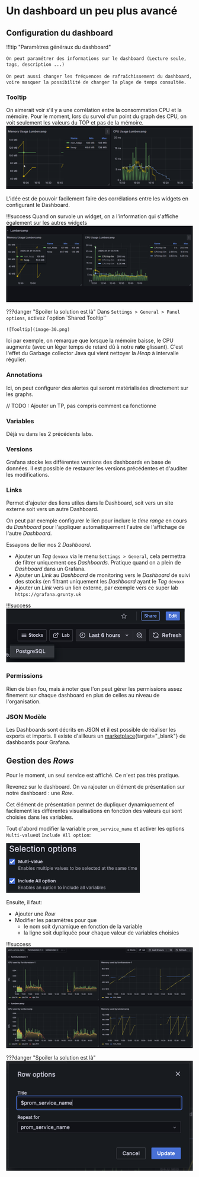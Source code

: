 # Un dashboard un peu plus avancé

## Configuration du dashboard

!!!tip "Paramètres généraux du dashboard"

    On peut paramétrer des informations sur le dashboard (Lecture seule, tags, description ...)

    On peut aussi changer les fréquences de rafraîchissement du dashboard, voire masquer la possibilité de changer la plage de temps consultée.

### Tooltip

On aimerait voir s'il y a une corrélation entre la consommation CPU et la mémoire. Pour le moment, lors du survol d'un point du graph des CPU, on voit seulement les valeurs du TOP et pas de la mémoire.
![Single Tooltip](image-11.png)

L'idée est de pouvoir facilement faire des corrélations entre les widgets en configurant le Dashboard.

!!!success
    Quand on survole un widget, on a l'information qui s'affiche également sur les autres widgets
    ![Shared Tooltip](image-10.png)

???danger "Spoiler la solution est là"
    Dans `Settings > General > Panel options`, activez l'option `Shared Tooltip``

    ![Tooltip](image-30.png)

Ici par exemple, on remarque que lorsque la mémoire baisse, le CPU augmente (avec un léger temps de retard dû à notre **rate** glissant). C'est l'effet du Garbage collector Java qui vient nettoyer la *Heap* à intervalle régulier.

### Annotations

Ici, on peut configurer des alertes qui seront matérialisées directement sur les graphs.

// TODO : Ajouter un TP, pas compris comment ca fonctionne

### Variables

Déjà vu dans les 2 précédents labs.

### Versions

Grafana stocke les différentes versions des dashboards en base de données. Il est possible de restaurer les versions précédentes et d'auditer les modifications.

### Links

Permet d'ajouter des liens utiles dans le Dashboard, soit vers un site externe soit vers un autre Dashboard.

On peut par exemple configurer le lien pour inclure le *time range* en cours du *Dashboard* pour l'appliquer automatiquement l'autre de l'affichage de l'autre *Dashboard*.

Essayons de lier nos 2 *Dashboard*.

* Ajouter un *Tag* `devoxx` via le menu `Settings > General`, cela permettra de filtrer uniquement ces *Dashboards*. Pratique quand on a plein de *Dashboard* dans un Grafana.
* Ajouter un *Link* au *Dashboard* de monitoring vers le *Dashboard* de suivi des stocks (en filtrant uniquement les *Dashboard* ayant le *Tag* `devoxx`
* Ajouter un *Link* vers un lien externe, par exemple vers ce super lab `https://grafana.grunty.uk`

!!!success
    ![Links](image-31.png)

### Permissions

Rien de bien fou, mais à noter que l'on peut gérer les permissions assez finement sur chaque dashboard en plus de celles au niveau de l'organisation.

### JSON Modèle

Les Dashboards sont décrits en JSON et il est possible de réaliser les exports et imports. Il existe d'ailleurs un [marketplace](https://grafana.com/grafana/dashboards/){target="_blank"} de dashboards pour Grafana.

## Gestion des *Rows*

Pour le moment, un seul service est affiché. Ce n'est pas très pratique.

Revenez sur le dashboard. On va rajouter un élément de présentation sur notre dashboard : une *Row*.

Cet élément de présentation permet de dupliquer dynamiquement ef facilement les différentes visualisations en fonction des valeurs qui sont choisies dans les variables.

Tout d'abord modifier la variable `prom_service_name` et activer les options `Multi-value`et `Include All option`:

![Options](image-32.png)

Ensuite, il faut:

* Ajouter une *Row*
* Modifier les paramètres pour que
    * le nom soit dynamique en fonction de la variable
    * la ligne soit dupliquée pour chaque valeur de variables choisies

!!!success
    ![Rows](image-34.png)

???danger "Spoiler la solution est là"
    ![Row options](image-33.png)
